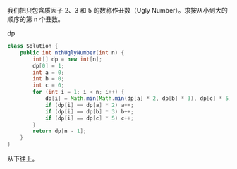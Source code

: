 我们把只包含质因子 2、3 和 5 的数称作丑数（Ugly Number）。求按从小到大的顺序的第 n 个丑数。

 dp

```java
class Solution {
    public int nthUglyNumber(int n) {
        int[] dp = new int[n];
        dp[0] = 1;
        int a = 0;
        int b = 0;
        int c = 0;
        for (int i = 1; i < n; i++) {
            dp[i] = Math.min(Math.min(dp[a] * 2, dp[b] * 3), dp[c] * 5);
            if (dp[i] == dp[a] * 2) a++;
            if (dp[i] == dp[b] * 3) b++;
            if (dp[i] == dp[c] * 5) c++;
        }
        return dp[n - 1];
    }
}
```

从下往上。